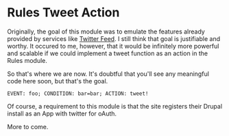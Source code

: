 Rules Tweet Action
==================

Originally, the goal of this module was to emulate the features already provided by services like [Twitter Feed](http://twitterfeed.com/). I still think that goal is justifiable and worthy. It occured to me, however, that it would be infinitely more powerful and scalable if we could implement a tweet function as an action in the Rules module.

So that's where we are now. It's doubtful that you'll see any meaningful code here soon, but that's the goal.

`EVENT: foo; CONDITION: bar=bar; ACTION: tweet!`

Of course, a requirement to this module is that the site registers their Drupal install as an App with twitter for oAuth.

More to come.
